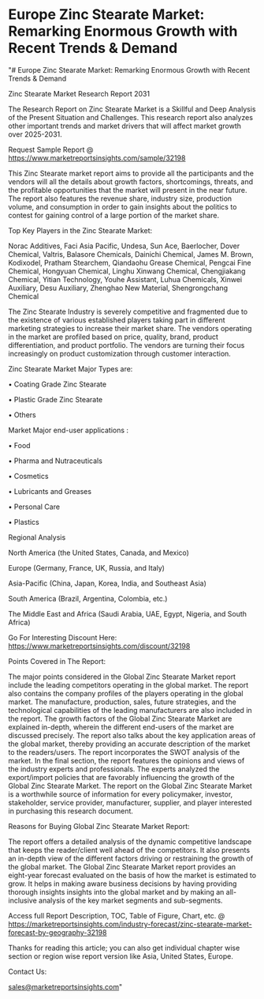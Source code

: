 # Europe Zinc Stearate Market: Remarking Enormous Growth with Recent Trends & Demand
"# Europe Zinc Stearate Market: Remarking Enormous Growth with Recent Trends & Demand

Zinc Stearate Market Research Report 2031

The Research Report on Zinc Stearate Market is a Skillful and Deep Analysis of the Present Situation and Challenges. This research report also analyzes other important trends and market drivers that will affect market growth over 2025-2031.

Request Sample Report @ https://www.marketreportsinsights.com/sample/32198

This Zinc Stearate market report aims to provide all the participants and the vendors will all the details about growth factors, shortcomings, threats, and the profitable opportunities that the market will present in the near future. The report also features the revenue share, industry size, production volume, and consumption in order to gain insights about the politics to contest for gaining control of a large portion of the market share.

Top Key Players in the Zinc Stearate Market:

Norac Additives, Faci Asia Pacific, Undesa, Sun Ace, Baerlocher, Dover Chemical, Valtris, Balasore Chemicals, Dainichi Chemical, James M. Brown, Kodixodel, Pratham Stearchem, Qiandaohu Grease Chemical, Pengcai Fine Chemical, Hongyuan Chemical, Linghu Xinwang Chemical, Chengjiakang Chemical, Yitian Technology, Youhe Assistant, Luhua Chemicals, Xinwei Auxiliary, Desu Auxiliary, Zhenghao New Material, Shengrongchang Chemical

The Zinc Stearate Industry is severely competitive and fragmented due to the existence of various established players taking part in different marketing strategies to increase their market share. The vendors operating in the market are profiled based on price, quality, brand, product differentiation, and product portfolio. The vendors are turning their focus increasingly on product customization through customer interaction.

Zinc Stearate Market Major Types are:

• Coating Grade Zinc Stearate

• Plastic Grade Zinc Stearate

• Others

Market Major end-user applications :

• Food

• Pharma and Nutraceuticals

• Cosmetics

• Lubricants and Greases

• Personal Care

• Plastics

Regional Analysis

North America (the United States, Canada, and Mexico)

Europe (Germany, France, UK, Russia, and Italy)

Asia-Pacific (China, Japan, Korea, India, and Southeast Asia)

South America (Brazil, Argentina, Colombia, etc.)

The Middle East and Africa (Saudi Arabia, UAE, Egypt, Nigeria, and South Africa)

Go For Interesting Discount Here: https://www.marketreportsinsights.com/discount/32198

Points Covered in The Report:

The major points considered in the Global Zinc Stearate Market report include the leading competitors operating in the global market.
The report also contains the company profiles of the players operating in the global market.
The manufacture, production, sales, future strategies, and the technological capabilities of the leading manufacturers are also included in the report.
The growth factors of the Global Zinc Stearate Market are explained in-depth, wherein the different end-users of the market are discussed precisely.
The report also talks about the key application areas of the global market, thereby providing an accurate description of the market to the readers/users.
The report incorporates the SWOT analysis of the market. In the final section, the report features the opinions and views of the industry experts and professionals. The experts analyzed the export/import policies that are favorably influencing the growth of the Global Zinc Stearate Market.
The report on the Global Zinc Stearate Market is a worthwhile source of information for every policymaker, investor, stakeholder, service provider, manufacturer, supplier, and player interested in purchasing this research document.

Reasons for Buying Global Zinc Stearate Market Report:

The report offers a detailed analysis of the dynamic competitive landscape that keeps the reader/client well ahead of the competitors.
It also presents an in-depth view of the different factors driving or restraining the growth of the global market.
The Global Zinc Stearate Market report provides an eight-year forecast evaluated on the basis of how the market is estimated to grow.
It helps in making aware business decisions by having providing thorough insights insights into the global market and by making an all-inclusive analysis of the key market segments and sub-segments.

Access full Report Description, TOC, Table of Figure, Chart, etc. @ https://marketreportsinsights.com/industry-forecast/zinc-stearate-market-forecast-by-geography-32198

Thanks for reading this article; you can also get individual chapter wise section or region wise report version like Asia, United States, Europe.

Contact Us:

sales@marketreportsinsights.com"
